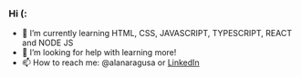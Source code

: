 ### Hi (:

- 🌱 I’m currently learning HTML, CSS, JAVASCRIPT, TYPESCRIPT, REACT and NODE JS
- 🤔 I’m looking for help with learning more!
- 📫 How to reach me: @alanaragusa or [LinkedIn](https://www.linkedin.com/in/alanaragusa/) 
